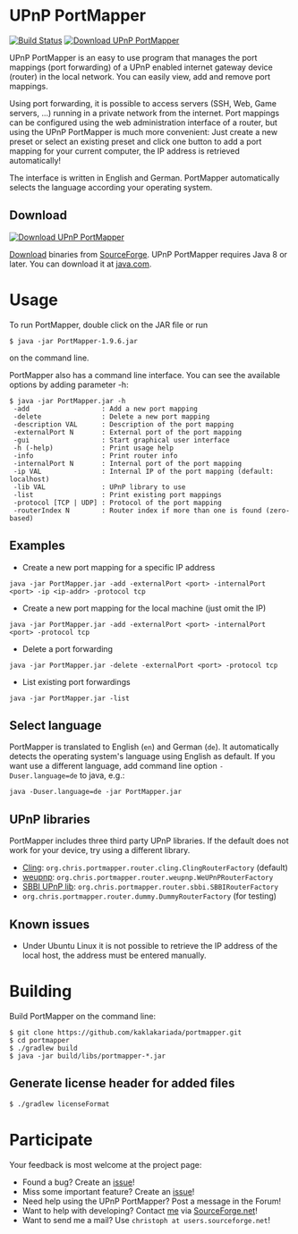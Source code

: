 UPnP PortMapper
===============

[![Build Status](https://travis-ci.org/kaklakariada/portmapper.svg?branch=master)](https://travis-ci.org/kaklakariada/portmapper)
[![Download UPnP PortMapper](https://img.shields.io/sourceforge/dw/upnp-portmapper.svg)](https://sourceforge.net/projects/upnp-portmapper/files/latest/download)

UPnP PortMapper is an easy to use program that manages the port mappings (port forwarding) of a UPnP enabled internet gateway device (router) in the local network. You can easily view, add and remove port mappings.

Using port forwarding, it is possible to access servers (SSH, Web, Game servers, ...) running in a private network from the internet. Port mappings can be configured using the web administration interface of a router, but using the UPnP PortMapper is much more convenient: Just create a new preset or select an existing preset and click one button to add a port mapping for your current computer, the IP address is retrieved automatically!

The interface is written in English and German. PortMapper automatically selects the language according your operating system.

Download
--------

[![Download UPnP PortMapper](https://a.fsdn.com/con/app/sf-download-button)](https://sourceforge.net/projects/upnp-portmapper/files/latest/download)

[Download](http://sourceforge.net/projects/upnp-portmapper/files/latest/download) binaries from [SourceForge](http://sourceforge.net/projects/upnp-portmapper/).
UPnP PortMapper requires Java 8 or later. You can download it at [java.com](http://java.com).

Usage
=====

To run PortMapper, double click on the JAR file or run

	$ java -jar PortMapper-1.9.6.jar

on the command line.

PortMapper also has a command line interface. You can see the available options by adding parameter -h:

    $ java -jar PortMapper.jar -h
     -add                  : Add a new port mapping
     -delete               : Delete a new port mapping
     -description VAL      : Description of the port mapping
     -externalPort N       : External port of the port mapping
     -gui                  : Start graphical user interface
     -h (-help)            : Print usage help
     -info                 : Print router info
     -internalPort N       : Internal port of the port mapping
     -ip VAL               : Internal IP of the port mapping (default: localhost)
     -lib VAL              : UPnP library to use
     -list                 : Print existing port mappings
     -protocol [TCP | UDP] : Protocol of the port mapping
     -routerIndex N        : Router index if more than one is found (zero-based)

Examples
--------
- Create a new port mapping for a specific IP address

`java -jar PortMapper.jar -add -externalPort <port> -internalPort <port> -ip <ip-addr> -protocol tcp`

- Create a new port mapping for the local machine (just omit the IP)

`java -jar PortMapper.jar -add -externalPort <port> -internalPort <port> -protocol tcp`

- Delete a port forwarding

`java -jar PortMapper.jar -delete -externalPort <port> -protocol tcp`

- List existing port forwardings

`java -jar PortMapper.jar -list`

Select language
---------------

PortMapper is translated to English (`en`) and German (`de`). It automatically detects the operating system's language using English as default. If you want use a different language, add command line option `-Duser.language=de` to java, e.g.:

    java -Duser.language=de -jar PortMapper.jar

UPnP libraries
--------------

PortMapper includes three third party UPnP libraries. If the default does not work for your device, try using a different library.

- [Cling](http://4thline.org/projects/cling/): `org.chris.portmapper.router.cling.ClingRouterFactory` (default)
- [weupnp](https://github.com/bitletorg/weupnp): `org.chris.portmapper.router.weupnp.WeUPnPRouterFactory`
- [SBBI UPnP lib](https://sourceforge.net/projects/upnplibmobile/): `org.chris.portmapper.router.sbbi.SBBIRouterFactory`
- `org.chris.portmapper.router.dummy.DummyRouterFactory` (for testing)


Known issues
------------

* Under Ubuntu Linux it is not possible to retrieve the IP address of the local host, the address must be entered manually.

Building
========

Build PortMapper on the command line:

    $ git clone https://github.com/kaklakariada/portmapper.git
    $ cd portmapper
    $ ./gradlew build
    $ java -jar build/libs/portmapper-*.jar

Generate license header for added files
---------------------------------------

```bash
$ ./gradlew licenseFormat
```


Participate
===========

Your feedback is most welcome at the project page:

- Found a bug? Create an [issue](https://github.com/kaklakariada/portmapper/issues)!
- Miss some important feature? Create an [issue](https://github.com/kaklakariada/portmapper/issues)!
- Need help using the UPnP PortMapper? Post a message in the Forum!
- Want to help with developing? Contact [me](http://sourceforge.net/u/christoph/profile/) via [SourceForge.net](http://sourceforge.net/u/christoph/profile/send_message)!
- Want to send me a mail? Use `christoph at users.sourceforge.net`!
